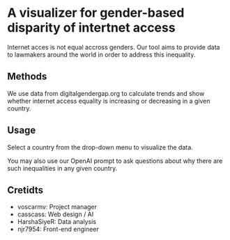 # A visualizer for gender-based disparity of intertnet access

Internet acces is not equal accross genders. Our tool aims to provide data to lawmakers around the world in order to address this inequality.

## Methods

We use data from digitalgendergap.org to calculate trends and show whether internet access equality is increasing or decreasing in a given country.

## Usage

Select a country from the drop-down menu to visualize the data.

You may also use our OpenAI prompt to ask questions about why there are such inequalities in any given country.

## Cretidts

- voscarmv: Project manager
- casscass: Web design / AI
- HarshaSiyeR: Data analysis
- njr7954: Front-end engineer
